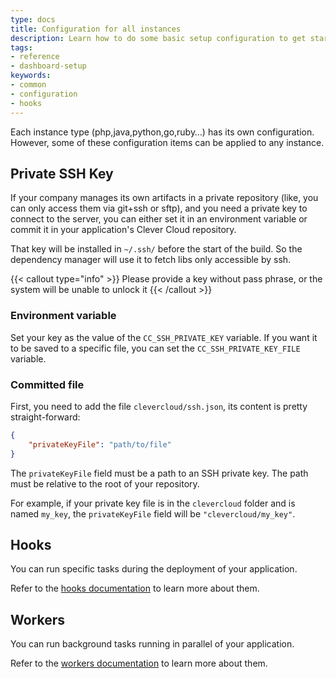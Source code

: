 ```yaml
---
type: docs
title: Configuration for all instances
description: Learn how to do some basic setup configuration to get started
tags:
- reference
- dashboard-setup
keywords:
- common
- configuration
- hooks
---
```


Each instance type (php,java,python,go,ruby…) has its own configuration. However, some of
these configuration items can be applied to any instance.

## Private SSH Key

If your company manages its own artifacts in a private repository (like, you
can only access them via git+ssh or sftp), and you need a private key to
connect to the server, you can either set it in an environment variable or
commit it in your application's Clever Cloud repository.

That key will be installed in `~/.ssh/` before the start of the build. So the
dependency manager will use it to fetch libs only accessible by ssh.

{{< callout type="info" >}}
  Please provide a key without pass phrase, or the system will be unable to unlock it
{{< /callout >}}

### Environment variable

Set your key as the value of the `CC_SSH_PRIVATE_KEY` variable. If you want it
to be saved to a specific file, you can set the `CC_SSH_PRIVATE_KEY_FILE`
variable.

### Committed file

First, you need to add the file `clevercloud/ssh.json`, its content is pretty straight-forward:

```json
{
    "privateKeyFile": "path/to/file"
}
```

The `privateKeyFile` field must be a path to an SSH private key. The path must be relative to the root of your repository.

For example, if your private key file is in the `clevercloud` folder and is named `my_key`, the `privateKeyFile` field will be `"clevercloud/my_key"`.

## Hooks

You can run specific tasks during the deployment of your application.

Refer to the [hooks documentation](/developers/doc/develop/build-hooks) to learn more about them.

## Workers

You can run background tasks running in parallel of your application.

Refer to the [workers documentation](/developers/doc/develop/workers) to learn more about them.
